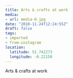 ```yaml
---
title: Arts & crafts at work
media:
- url: media-0.jpg
date: "2010-11-24T12:24:55Z"
draft: false
tags:
- imported
- from-instagram
location:
  latitude: 51.742273
  longitude: -0.22158
---
```

Arts & crafts at work
